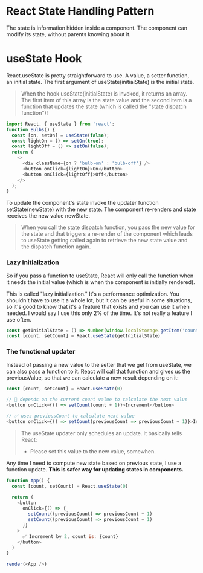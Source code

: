 # React State Handling Pattern

The state is information hidden inside a component. The component can modify its state, without parents knowing about it.

# useState Hook

React.useState is pretty straightforward to use. A value, a setter function, an initial state. The first argument of useState(initialState) is the initial state.

> When the hook useState(initialState) is invoked, it returns an array. The first item of this array is the state value and the second item is a function that updates the state (which is called the "state dispatch function")!

```js
import React, { useState } from 'react';
function Bulbs() {
  const [on, setOn] = useState(false);
  const lightOn = () => setOn(true);
  const lightOff = () => setOn(false);
  return (
    <>
      <div className={on ? 'bulb-on' : 'bulb-off'} />
      <button onClick={lightOn}>On</button>
      <button onClick={lightOff}>Off</button>
    </>
  );
}
```

To update the component's state invoke the updater function setState(newState) with the new state. The component re-renders and state receives the new value newState.

> When you call the state dispatch function, you pass the new value for the state and that triggers a re-render of the component which leads to useState getting called again to retrieve the new state value and the dispatch function again.


### Lazy Initialization

So if you pass a function to useState, React will only call the function when it needs the initial value (which is when the component is initially rendered).

This is called "lazy initialization." It's a performance optimization. You shouldn't have to use it a whole lot, but it can be useful in some situations, so it's good to know that it's a feature that exists and you can use it when needed. I would say I use this only 2% of the time. It's not really a feature I use often.

```js
const getInitialState = () => Number(window.localStorage.getItem('count'))
const [count, setCount] = React.useState(getInitialState)
```


### The functional updater

Instead of passing a new value to the setter that we get from useState, we can also pass a function to it. React will call that function and gives us the previousValue, so that we can calculate a new result depending on it:

```js
const [count, setCount] = React.useState(0)

// 🚨 depends on the current count value to calculate the next value
<button onClick={() => setCount(count + 1)}>Increment</button>

// ✅ uses previousCount to calculate next value
<button onClick={() => setCount(previousCount => previousCount + 1)}>Increment</button>
```
> The useState updater only schedules an update. It basically tells React:
> * Please set this value to the new value, somewhen.

Any time I need to compute new state based on previous state, I use a function update. **This is safer way for updating states in components.**

```js
function App() {
  const [count, setCount] = React.useState(0)

  return (
    <button
      onClick={() => {
        setCount((previousCount) => previousCount + 1)
        setCount((previousCount) => previousCount + 1)
      }}
    >
      ✅ Increment by 2, count is: {count}
    </button>
  )
}

render(<App />)
```
